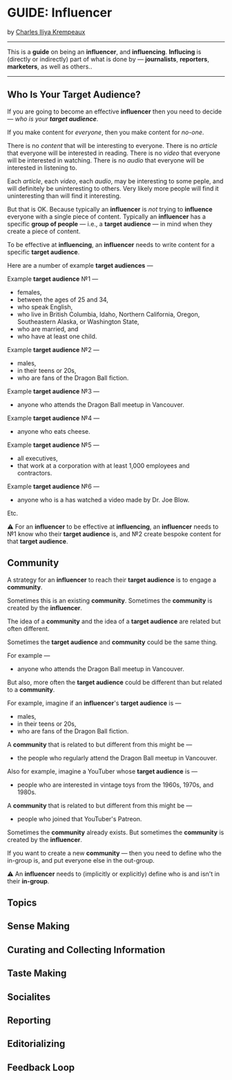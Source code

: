 # GUIDE: Influencer

by [Charles Iliya Krempeaux](http://changelog.ca/)

---

This is a **guide** on being an **influencer**, and **influencing**.
**Influcing** is (directly or indirectly) part of what is done by — **journalists**, **reporters**, **marketers**, as well as others..

---

## Who Is Your Target Audience?

If you are going to become an effective **influencer** then you need to decide — _who is your **target audience**_.

If you make content for _everyone_, then you make content for _no-one_.

There is no _content_ that will be interesting to everyone.
There is no _article_ that everyone will be interested in reading.
There is no _video_ that everyone will be interested in watching.
There is no _audio_ that everyone will be interested in listening to.

Each _article_, each _video_, each _audio_, may be interesting to some peple, and will definitely be uninteresting to others.
Very likely more people will find it uninteresting than will find it interesting.

But that is OK.
Because typically an **influencer** is _not_ trying to **influence** everyone with a single piece of content.
Typically an **influencer** has a specific **group of people** — i.e., a **target audience** — in mind when they create a piece of content.

To be effective at **influencing**, an **influencer** needs to write content for a specific **target audience**.

Here are a number of example **target audiences** —

Example **target audience** №1 —
* females,
* between the ages of 25 and 34,
* who speak English,
* who live in British Columbia, Idaho, Northern California, Oregon, Southeastern Alaska, or Washington State,
* who are married, and
* who have at least one child.

Example **target audience** №2 —
* males,
* in their teens or 20s,
* who are fans of the Dragon Ball fiction.

Example **target audience** №3 —
* anyone who attends the Dragon Ball meetup in Vancouver.

Example **target audience** №4 —
* anyone who eats cheese.

Example **target audience** №5 —
* all executives,
* that work at a corporation with at least 1,000 employees and contractors.

Example **target audience** №6 —
* anyone who is a has watched a video made by Dr. Joe Blow.

Etc.

⚠️ For an **influencer** to be effective at **influencing**, an **influencer** needs to №1 know who their **target audience** is, and №2 create bespoke content for that **target audience**.

## Community

A strategy for an **influencer** to reach their **target audience** is to engage a **community**.

Sometimes this is an existing **community**.
Sometimes the **community** is created by the **influencer**.

The idea of a **community** and the idea of a **target audience** are related but often different.

Sometimes the **target audience** and **community** could be the same thing.

For example —
* anyone who attends the Dragon Ball meetup in Vancouver.

But also, more often the **target audience** could be different than but related to a **community**.

For example, imagine if an **influencer**'s **target audience** is —
* males,
* in their teens or 20s,
* who are fans of the Dragon Ball fiction.

A **community** that is related to but different from this might be —
* the people who regularly attend the Dragon Ball meetup in Vancouver.

Also for example, imagine a YouTuber whose **target audience** is —
* people who are interested in vintage toys from the 1960s, 1970s, and 1980s.

A **community** that is related to but different from this might be —
* people who joined that YouTuber's Patreon.

Sometimes the **community** already exists.
But sometimes the **community** is created by the **influencer**.

If you want to create a new **community** ⁠— then you need to define who the in-group is, and put everyone else in the out-group.

⚠️ An **influencer** needs to (implicitly or explicitly) define who is and isn't in their **in-group**.

## Topics

## Sense Making

## Curating and Collecting Information

## Taste Making

## Socialites

## Reporting

## Editorializing

## Feedback Loop
